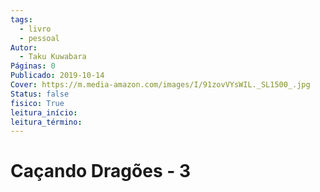 ```yaml
---
tags:
  - livro
  - pessoal
Autor:
  - Taku Kuwabara
Páginas: 0
Publicado: 2019-10-14
Cover: https://m.media-amazon.com/images/I/91zovVYsWIL._SL1500_.jpg
Status: false
fisico: True
leitura_início:
leitura_término:
---
```

# Caçando Dragões - 3
